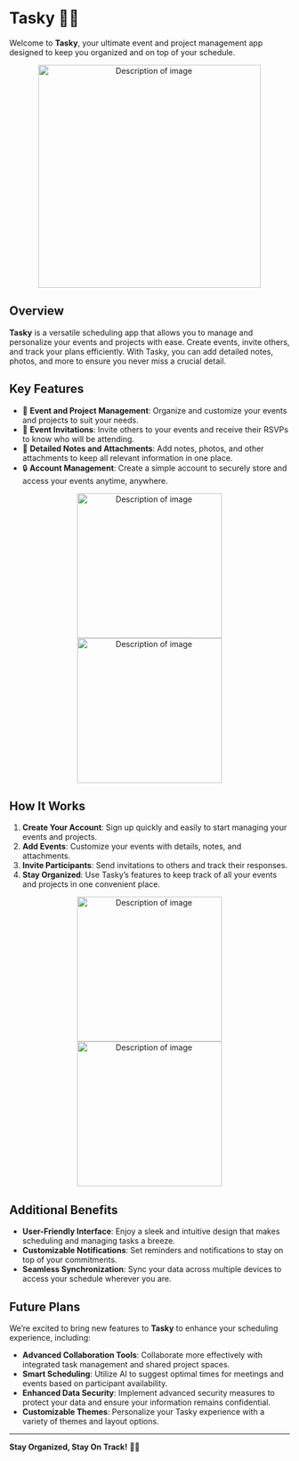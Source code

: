 # Tasky 📅✨

Welcome to **Tasky**, your ultimate event and project management app designed to keep you organized and on top of your schedule.

<p align="center">
  <img src="https://github.com/user-attachments/assets/7cd4424e-ba9b-4b56-9dd7-6f5d974b53f2" alt="Description of image" width="400"/>
</p>

## Overview

**Tasky** is a versatile scheduling app that allows you to manage and personalize your events and projects with ease. Create events, invite others, and track your plans efficiently. With Tasky, you can add detailed notes, photos, and more to ensure you never miss a crucial detail.

## Key Features

- 📅 **Event and Project Management**: Organize and customize your events and projects to suit your needs.
- 📧 **Event Invitations**: Invite others to your events and receive their RSVPs to know who will be attending.
- 📝 **Detailed Notes and Attachments**: Add notes, photos, and other attachments to keep all relevant information in one place.
- 🔒 **Account Management**: Create a simple account to securely store and access your events anytime, anywhere.

<p align="center">
  <img src="https://github.com/user-attachments/assets/13771ccf-8df4-4d9f-a0b7-2460c4ffdc83" alt="Description of image" width="260"/>
  <img src="https://github.com/user-attachments/assets/292544e9-e755-42bf-a942-bb8b3b663fd1" alt="Description of image" width="260"/>
</p>

## How It Works

1. **Create Your Account**: Sign up quickly and easily to start managing your events and projects.
2. **Add Events**: Customize your events with details, notes, and attachments.
3. **Invite Participants**: Send invitations to others and track their responses.
4. **Stay Organized**: Use Tasky’s features to keep track of all your events and projects in one convenient place.

<p align="center">
  <img src="https://github.com/user-attachments/assets/db0ba1e3-ff94-4567-a0d7-cc94a9bca4c7" alt="Description of image" width="260"/>
  <img src="https://github.com/user-attachments/assets/72251a2b-e096-460e-9c0a-3dd18e1dfc95" alt="Description of image" width="260"/>

## Additional Benefits

- **User-Friendly Interface**: Enjoy a sleek and intuitive design that makes scheduling and managing tasks a breeze.
- **Customizable Notifications**: Set reminders and notifications to stay on top of your commitments.
- **Seamless Synchronization**: Sync your data across multiple devices to access your schedule wherever you are.

## Future Plans

We’re excited to bring new features to **Tasky** to enhance your scheduling experience, including:

- **Advanced Collaboration Tools**: Collaborate more effectively with integrated task management and shared project spaces.
- **Smart Scheduling**: Utilize AI to suggest optimal times for meetings and events based on participant availability.
- **Enhanced Data Security**: Implement advanced security measures to protect your data and ensure your information remains confidential.
- **Customizable Themes**: Personalize your Tasky experience with a variety of themes and layout options.

---

**Stay Organized, Stay On Track!** 📅🚀
